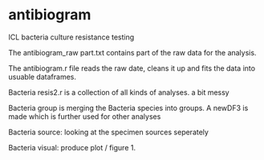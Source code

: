 # antibiogram
ICL bacteria culture resistance testing

<p>The antibiogram_raw part.txt contains part of the raw data for the analysis. </p>
<p>The antibiogram.r file reads the raw date, cleans it up and fits the data into usuable dataframes. </p>
<p> Bacteria resis2.r is a collection of all kinds of analyses. a bit messy </p>
<p>Bacteria group is merging the Bacteria species into groups. A newDF3 is made which is further used for other analyses </p>
<p> Bacteria source: looking at the specimen sources seperately </p>
<p> Bacteria visual: produce plot / figure 1. </p>
